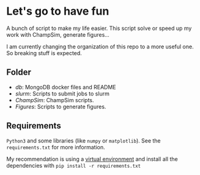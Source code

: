 #  Let's go to have fun

A bunch of script to make my life easier. This script solve or speed up my work
with ChampSim, generate figures...

I am currently changing the organization of this repo to a more useful one.
So breaking stuff is expected.

## Folder

* *db*: MongoDB docker files and README
* *slurm*: Scripts to submit jobs to slurm
* *ChampSim*: ChampSim scripts.
* *Figures*: Scripts to generate figures.

## Requirements

`Python3` and some libraries (like `numpy` or `matplotlib`). See the 
`requirements.txt` for more information.

My recommendation is using a [virtual environment](https://docs.python.org/3/library/venv.html)
and install all the dependencies with `pip install -r requirements.txt`

